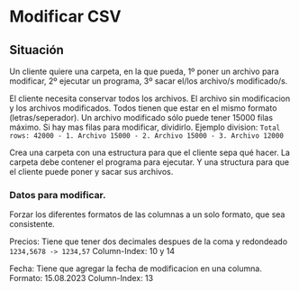 # Modificar CSV
## Situación
Un cliente quiere una carpeta, en la que pueda, 1º poner un archivo para modificar, 2º ejecutar un programa, 3º sacar el/los archivo/s modificado/s.

El cliente necesita conservar todos los archivos. El archivo sin modificacion y los archivos modificados. Todos tienen que estar en el mismo formato (letras/seperador).
Un archivo modificado sólo puede tener 15000 filas máximo. Si hay mas filas para modificar, dividirlo. 
Ejemplo division: `Total rows: 42000 - 1. Archivo 15000 - 2. Archivo 15000 - 3. Archivo 12000`

Crea una carpeta con una estructura para que el cliente sepa qué hacer.
La carpeta debe contener el programa para ejecutar. Y una structura para que el cliente puede poner y sacar sus archivos.

### Datos para modificar.
Forzar los diferentes formatos de las columnas a un solo formato, que sea consistente. 

Precios: Tiene que tener dos decimales despues de la coma y redondeado
`1234,5678 -> 1234,57`
Column-Index: 10 y 14

Fecha: Tiene que agregar la fecha de modificacion en una columna. Formato: 15.08.2023
Column-Index: 13
